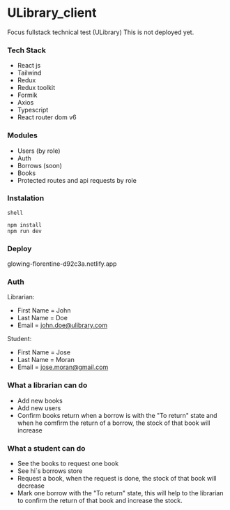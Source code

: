 # ULibrary_client
Focus fullstack technical test (ULibrary) 
This is not deployed yet.  

### Tech Stack  
- React js
- Tailwind
- Redux
- Redux toolkit
- Formik
- Axios
- Typescript
- React router dom v6

  
    
 ### Modules  
 - Users (by role)
 - Auth 
 - Borrows (soon)
 - Books  
 - Protected routes and api requests by role
   

### Instalation
 
 ```
 shell
 
 npm install  
 npm run dev  
 
```

### Deploy  
glowing-florentine-d92c3a.netlify.app  
  
    
### Auth  
Librarian:  
- First Name = John
- Last Name = Doe
- Email = john.doe@ulibrary.com  
  
Student:  
- First Name = Jose
- Last Name = Moran
- Email = jose.moran@gmail.com 



### What a librarian can do
- Add new books
- Add new users
- Confirm books return when a borrow is with the "To return" state and when he comfirm the return of a borrow, the stock of that book will increase


### What a student can do
- See the books to request one book
- See hi´s borrows store
- Request a book, when the request is done, the stock of that book will decrease
- Mark one borrow with the "To return" state, this will help to the librarian to confirm the return of that book and increase the stock.

 

